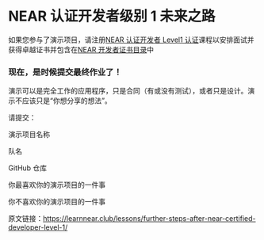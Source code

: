 
# NEAR 认证开发者级别 1 未来之路

如果您参与了演示项目，请注册[NEAR 认证开发者 Level1 认证](https://learnnear.club/courses/near-certified-developer-verified-ncdl1v/)课程以安排面试并获得卓越证书并包含在[NEAR 开发者证书目录](https://learnnear.club/near-certified-developers-level1/)中 

### 现在，是时候提交最终作业了！

演示可以是完全工作的应用程序，只是合同（有或没有测试），或者只是设计。演示不应该只是“你想分享的想法”。

请提交：

演示项目名称

队名

GitHub 仓库

你最喜欢你的演示项目的一件事

你不喜欢你的演示项目的一件事


原文链接：https://learnnear.club/lessons/further-steps-after-near-certified-developer-level-1/
